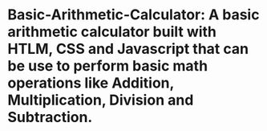 # Basic-Arithmetic-Calculator: A basic arithmetic calculator built with HTLM, CSS and Javascript that can be use to perform basic math operations like Addition, Multiplication, Division and Subtraction.
